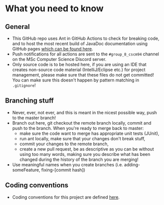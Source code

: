 # What you need to know

## General
- This GitHub repo uses Ant in GitHub Actions to check for breaking code, and to host the most recent build of JavaDoc documentation using GitHub pages [which can be found here](https://merchygoedwig.github.io/cscm94-coursework-2/).
- Push notifications for all actions are sent to the `#group_8_cscm94` channel on the MSc Computer Science Discord server.
- Only source code is to be hosted here, if you are using an IDE that creates non-source code material (IntelliJ/Eclipse etc.) for project management, please make sure that these files do not get committed! You can make sure this doesn't happen by pattern matching in `.gitignore`!

## Branching stuff
- Never, ever, not ever, and this is meant in the nicest possible way, push to the master branch!
- Branch out here, git checkout the remote branch locally, commit and push to the branch. When you're ready to merge back to master:
  - make sure the code want to merge has appropriate unit tests (JUnit),
  - run ant locally, make sure that your changes don't break stuff,
  - commit your changes to the remote branch,
  - create a new pull request, be as descriptive as you can be without using too many words, making sure you describe what has been changed during the history of the branch you are merging!
- Use meaningful names when you create branches (i.e. adding-someFeature, fixing-[commit hash])

## Coding conventions
- Coding conventions for this project are defined [here](https://drive.google.com/file/d/1sKMj3rkKobZePRCtAFRudB2C6XXPlqT5/view?usp=sharing).
